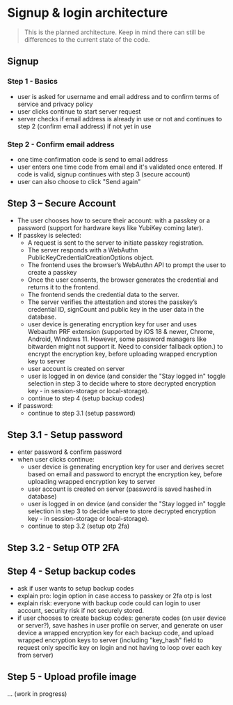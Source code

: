 # Signup & login architecture

> This is the planned architecture. Keep in mind there can still be differences to the current state of the code.

## Signup

### Step 1 - Basics

- user is asked for username and email address and to confirm terms of service and privacy policy
- user clicks continue to start server request
- server checks if email address is already in use or not and continues to step 2 (confirm email address) if not yet in use

### Step 2 - Confirm email address

- one time confirmation code is send to email address
- user enters one time code from email and it's validated once entered. If code is valid, signup continues with step 3 (secure account)
- user can also choose to click "Send again"

## Step 3 – Secure Account

- The user chooses how to secure their account: with a passkey or a password (support for hardware keys like YubiKey coming later).
- If passkey is selected:
	- A request is sent to the server to initiate passkey registration.
	- The server responds with a WebAuthn PublicKeyCredentialCreationOptions object.
	- The frontend uses the browser’s WebAuthn API to prompt the user to create a passkey
	- Once the user consents, the browser generates the credential and returns it to the frontend.
	- The frontend sends the credential data to the server.
	- The server verifies the attestation and stores the passkey’s credential ID, signCount and public key in the user data in the database.
	- user device is generating encryption key for user and uses Webauthn PRF extension (supported by iOS 18 & newer, Chrome, Android, Windows 11. However, some password managers like bitwarden might not support it. Need to consider fallback option.) to encrypt the encryption key, before uploading wrapped encryption key to server
	- user account is created on server
	- user is logged in on device (and consider the "Stay logged in" toggle selection in step 3 to decide where to store decrypted encryption key - in session-storage or local-storage).
	- continue to step 4 (setup backup codes)
- if password:
	- continue to step 3.1 (setup password)

## Step 3.1 - Setup password

- enter password & confirm password
- when user clicks continue:
	- user device is generating encryption key for user and derives secret based on email and password 
to encrypt the encryption key, before uploading wrapped encryption key to server
	- user account is created on server (password is saved hashed in database)
	- user is logged in on device (and consider the "Stay logged in" toggle selection in step 3 to decide where to store decrypted encryption key - in session-storage or local-storage).
	- continue to step 3.2 (setup otp 2fa)


## Step 3.2 - Setup OTP 2FA


## Step 4 - Setup backup codes

- ask if user wants to setup backup codes
- explain pro: login option in case access to passkey or 2fa otp is lost
- explain risk: everyone with backup code could can login to user account, security risk if not securely stored.
- if user chooses to create backup codes: generate codes (on user device or server?), save hashes in user profile on server, and generate on user device a wrapped encryption key for each backup code, and upload wrapped encryption keys to server (including "key_hash" field to request only specific key on login and not having to loop over each key from server)


## Step 5 - Upload profile image

... (work in progress)